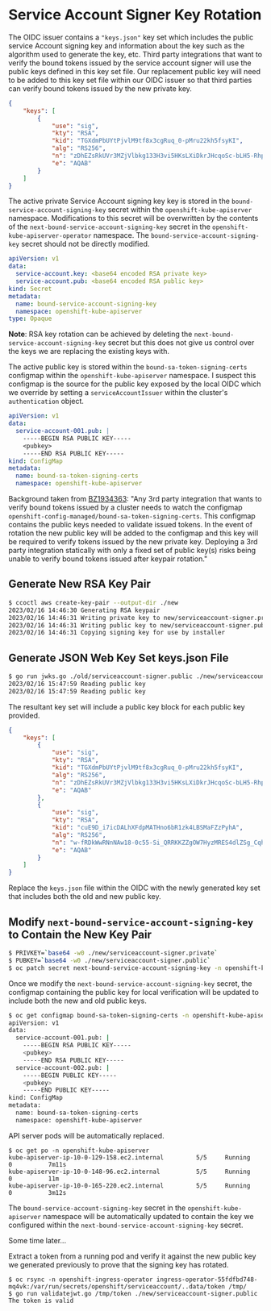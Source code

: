 # Service Account Signer Key Rotation

The OIDC issuer contains a `"keys.json"` key set which includes the public service Account signing key and information about the key such as the algorithm used to generate the key, etc. Third party integrations that want to verify the bound tokens issued by the service account signer will use the public keys defined in this key set file. Our replacement public key will need to be added to this key set file within our OIDC issuer so that third parties can verify bound tokens issued by the new private key.

```json
{
    "keys": [
        {
            "use": "sig",
            "kty": "RSA",
            "kid": "TGXdmPbUYtPjvlM9tf8x3cgRuq_0-pMru22kh5fsyKI",
            "alg": "RS256",
            "n": "zDhEZsRkUVr3MZjVlbkg133H3vi5HKsLXiDkrJHcqoSc-bLH5-Rhpt2FkvYxqBKb_ND2SS-3yOvaUTcX3OE32vby79cp3eJlEcXedFRtWLsnh60YE146QP8t6eF4P4p8ewnDmHW2ojYpgbu8gQV7YJvVm5hUBSDJPTFALYD68yv8hhUj6IKMRS_au_wgXOH_A7c4Gh8gTZyrQp3UC-Y77g93qe86_03StS0feykgShUBftFSACkTaTFQIojLctTvvVMOQwFk__jChIHN3DfStwDKfcsiNMjkWRKg8r7gYE75hlZ9kRJ9oaZrSlZ3_1UA01SSGM3NPEG4LlhdOEhAEPOXpE2m037ByM-CVpIS-e5sGpVAi_7GBFGl6OMLBdLfpqEfYAXTjOtUwJe6pDaW1sifKlQPDuevvyJ1DSk-8KSJFnKmdzvRALKEWbJsjWEL6knTew0cpxmAVTWqysGLkd_DX0TcrD7ikDqFeDpCpwqdNcvAwXsExbqwZccMAgB24OJ9AF_8LrLKsgsIj4Cu4XjT-sCUNfANkKhkh-_9K4Tv8BLPJcYoj8xWZP9JvB-Ekjh4ywL_o7ht8bn7fk44kWm-jt_6C6EtXcT12F_3JpHiDwj8cgeiEqCxnMDGKLJS1ZAwqOt2HfCQO5d_4AGGTYQmmvAQA9gg5f2NWhiNwSc",
            "e": "AQAB"
        }
    ]
}
```

The active private Service Account signing key key is stored in the `bound-service-account-signing-key` secret within the `openshift-kube-apiserver` namespace. Modifications to this secret will be overwritten by the contents of the `next-bound-service-account-signing-key` secret in the `openshift-kube-apiserver-operator` namespace. The `bound-service-account-signing-key` secret should not be directly modified.

```yaml
apiVersion: v1
data:
  service-account.key: <base64 encoded RSA private key>
  service-account.pub: <base64 encoded RSA public key>
kind: Secret
metadata:
  name: bound-service-account-signing-key
  namespace: openshift-kube-apiserver
type: Opaque

```

**Note**: RSA key rotation can be achieved by deleting the `next-bound-service-account-signing-key` secret but this does not give us control over the keys we are replacing the existing keys with.

The active public key is stored within the `bound-sa-token-signing-certs` configmap within the `openshift-kube-apiserver` namespace. I suspect this configmap is the source for the public key exposed by the local OIDC which we override by setting a `serviceAccountIssuer` within the cluster's `authentication` object.

```yaml
apiVersion: v1
data:
  service-account-001.pub: |
    -----BEGIN RSA PUBLIC KEY-----
    <pubkey>
    -----END RSA PUBLIC KEY-----
kind: ConfigMap
metadata:
  name: bound-sa-token-signing-certs
  namespace: openshift-kube-apiserver
```

Background taken from [BZ1934363](https://bugzilla.redhat.com/show_bug.cgi?id=1934363):
"Any 3rd party integration that wants to verify bound tokens issued by a cluster needs to watch the configmap `openshift-config-managed/bound-sa-token-signing-certs`. This configmap contains the public keys needed to validate issued tokens. In the event of rotation the new public key will be added to the configmap and this key will be required to verify tokens issued by the new private key. Deploying a 3rd party integration statically with only a fixed set of public key(s) risks being unable to verify bound tokens issued after keypair rotation."

## Generate New RSA Key Pair

```sh
$ ccoctl aws create-key-pair --output-dir ./new
2023/02/16 14:46:30 Generating RSA keypair
2023/02/16 14:46:31 Writing private key to new/serviceaccount-signer.private
2023/02/16 14:46:31 Writing public key to new/serviceaccount-signer.public
2023/02/16 14:46:31 Copying signing key for use by installer
```

## Generate JSON Web Key Set keys.json File

```sh
$ go run jwks.go ./old/serviceaccount-signer.public ./new/serviceaccount-signer.public
2023/02/16 15:47:59 Reading public key
2023/02/16 15:47:59 Reading public key
```

The resultant key set will include a public key block for each public key provided.

```json
{
    "keys": [
        {
            "use": "sig",
            "kty": "RSA",
            "kid": "TGXdmPbUYtPjvlM9tf8x3cgRuq_0-pMru22kh5fsyKI",
            "alg": "RS256",
            "n": "zDhEZsRkUVr3MZjVlbkg133H3vi5HKsLXiDkrJHcqoSc-bLH5-Rhpt2FkvYxqBKb_ND2SS-3yOvaUTcX3OE32vby79cp3eJlEcXedFRtWLsnh60YE146QP8t6eF4P4p8ewnDmHW2ojYpgbu8gQV7YJvVm5hUBSDJPTFALYD68yv8hhUj6IKMRS_au_wgXOH_A7c4Gh8gTZyrQp3UC-Y77g93qe86_03StS0feykgShUBftFSACkTaTFQIojLctTvvVMOQwFk__jChIHN3DfStwDKfcsiNMjkWRKg8r7gYE75hlZ9kRJ9oaZrSlZ3_1UA01SSGM3NPEG4LlhdOEhAEPOXpE2m037ByM-CVpIS-e5sGpVAi_7GBFGl6OMLBdLfpqEfYAXTjOtUwJe6pDaW1sifKlQPDuevvyJ1DSk-8KSJFnKmdzvRALKEWbJsjWEL6knTew0cpxmAVTWqysGLkd_DX0TcrD7ikDqFeDpCpwqdNcvAwXsExbqwZccMAgB24OJ9AF_8LrLKsgsIj4Cu4XjT-sCUNfANkKhkh-_9K4Tv8BLPJcYoj8xWZP9JvB-Ekjh4ywL_o7ht8bn7fk44kWm-jt_6C6EtXcT12F_3JpHiDwj8cgeiEqCxnMDGKLJS1ZAwqOt2HfCQO5d_4AGGTYQmmvAQA9gg5f2NWhiNwSc",
            "e": "AQAB"
        },
        {
            "use": "sig",
            "kty": "RSA",
            "kid": "cuE9D_i7icDALhXFdpMATHno6bR1zk4LBSMaFZzPyhA",
            "alg": "RS256",
            "n": "w-fRDkWwRNnNAw18-0c55-Si_QRRKKZZgOW7HyzMRES4dlZSg_CqhIo_fv1JJiRj91GCjxlpwpgABfPtH4NgSlq_ol7pBXtNiJ3CWZLBACr73WM-r1nK2Mp3v_EHElxozDv1EavVp7ptSOn1xhgNECMJRj-2OhXfSb9FCtK7OC0IATDseFAgli5NOP3xwzD8-1YNRzIV023flWniFGmxykchVnTqJzIJMzzmqI9-gPZoaz5uy_WCgrGdfiRXEqq07RXm_pD5OGBoghnBl8ERTM3Um7CnLruxBUCPC9M1ddXbvemg54hC9mXXxPdmyKmWgeQXTo2unKvykC70qaT-8gJ4ry9gtM067TEfQwP-LGKC9tSdoRHpF5uphPuK2M2jo-DqiVwb1PxYd5SVj_T5fLn2yIBEXwRbPqq8DZTOg8ENl5nDWu99A8q_zfnUDwt10_zxaSB9OslwqVyPJvGUgvLJ6wj8dj0x6usahb1v0XE5ewekIZLLzoFA6CTkFJNqiWcH7Q_lCNLIvdtHXkyvvAEW36qOAlsvzIKf2asmvPUZygRlr5JiYzafdIjnw6B_YvbK1sC7fQVablnF0mUFnncO77nj-v7VqlQV2VBuuopoCdBNmmipSe8p_usUdofvNJx64y_NrSa9CY-lXTwXokQBR8nY_WKtZiPKu9NLXm8",
            "e": "AQAB"
        }
    ]
}
```

Replace the `keys.json` file within the OIDC with the newly generated key set that includes both the old and new public key.

## Modify `next-bound-service-account-signing-key` to Contain the New Key Pair

```sh
$ PRIVKEY=`base64 -w0 ./new/serviceaccount-signer.private`
$ PUBKEY=`base64 -w0 ./new/serviceaccount-signer.public`
$ oc patch secret next-bound-service-account-signing-key -n openshift-kube-apiserver-operator --type=json -p '[{"op":"replace","path":"/data/service-account.key","value":"'"$PRIVKEY"'"},{"op":"replace","path":"/data/service-account.pub","value":"'"$PUBKEY"'"}]'
```

Once we modify the `next-bound-service-account-signing-key` secret, the configmap containing the public key for local verification will be updated to include both the new and old public keys.

```sh
$ oc get configmap bound-sa-token-signing-certs -n openshift-kube-apiserver -o yaml
apiVersion: v1
data:
  service-account-001.pub: |
    -----BEGIN RSA PUBLIC KEY-----
    <pubkey>
    -----END RSA PUBLIC KEY-----
  service-account-002.pub: |
    -----BEGIN PUBLIC KEY-----
    <pubkey>
    -----END PUBLIC KEY-----
kind: ConfigMap
metadata:
  name: bound-sa-token-signing-certs
  namespace: openshift-kube-apiserver
```

API server pods will be automatically replaced.

```
$ oc get po -n openshift-kube-apiserver
kube-apiserver-ip-10-0-129-158.ec2.internal         5/5     Running     0          7m11s
kube-apiserver-ip-10-0-148-96.ec2.internal          5/5     Running     0          11m
kube-apiserver-ip-10-0-165-220.ec2.internal         5/5     Running     0          3m12s
```

The `bound-service-account-signing-key` secret in the `openshift-kube-apiserver` namespace will be automatically updated to contain the key we configured within the `next-bound-service-account-signing-key` secret.

Some time later...

Extract a token from a running pod and verify it against the new public key we generated previously to prove that the signing key has rotated.

```
$ oc rsync -n openshift-ingress-operator ingress-operator-55fdfbd748-mq4vk:/var/run/secrets/openshift/serviceaccount/..data/token /tmp/
$ go run validatejwt.go /tmp/token ./new/serviceaccount-signer.public
The token is valid
```